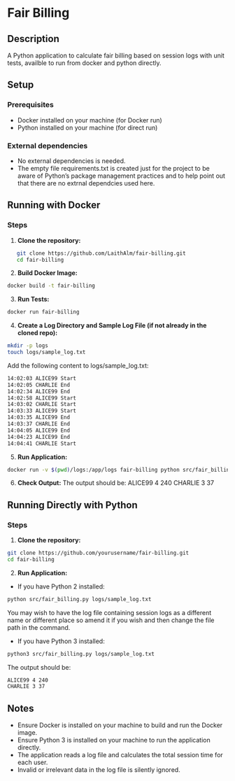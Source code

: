 # Fair Billing

## Description
A Python application to calculate fair billing based on session logs with unit tests, availble to run from docker and python directly. 

## Setup

### Prerequisites
- Docker installed on your machine (for Docker run)
- Python installed on your machine (for direct run)

### External dependencies
- No external dependencies is needed.
- The empty file requirements.txt is created just for the project to be aware of Python’s package management practices and to help point out that there are no extrnal dependcies used here.

## Running with Docker
### Steps

1. **Clone the repository:**
```sh
   git clone https://github.com/LaithAlm/fair-billing.git
   cd fair-billing
```

2. **Build Docker Image:**
```sh
docker build -t fair-billing
```

3. **Run Tests:**
```sh
docker run fair-billing
```

4. **Create a Log Directory and Sample Log File (if not already in the cloned repo):**

```sh
mkdir -p logs
touch logs/sample_log.txt
```
Add the following content to logs/sample_log.txt:
```sh
14:02:03 ALICE99 Start
14:02:05 CHARLIE End
14:02:34 ALICE99 End
14:02:58 ALICE99 Start
14:03:02 CHARLIE Start
14:03:33 ALICE99 Start
14:03:35 ALICE99 End
14:03:37 CHARLIE End
14:04:05 ALICE99 End
14:04:23 ALICE99 End
14:04:41 CHARLIE Start
```

5. **Run Application:**
```sh
docker run -v $(pwd)/logs:/app/logs fair-billing python src/fair_billing.py /app/logs/sample_log.txt
```
6. **Check Output:**
The output should be:
ALICE99 4 240
CHARLIE 3 37


## Running Directly with Python
### Steps


1. **Clone the repository:**

```sh
git clone https://github.com/yourusername/fair-billing.git
cd fair-billing
```

2. **Run Application:**
- If you have Python 2 installed:
```sh
python src/fair_billing.py logs/sample_log.txt
```
You may wish to have the log file containing session logs as a different name or different place so amend it if you wish and then change the file path in the command.

- If you have Python 3 installed:
```sh
python3 src/fair_billing.py logs/sample_log.txt
```


The output should be:

```sh
ALICE99 4 240
CHARLIE 3 37
```

## Notes
- Ensure Docker is installed on your machine to build and run the Docker image.
- Ensure Python 3 is installed on your machine to run the application directly.
- The application reads a log file and calculates the total session time for each user.
- Invalid or irrelevant data in the log file is silently ignored.





